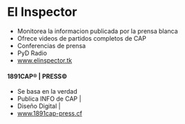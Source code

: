 # El Inspector

* Monitorea la informacion publicada por la prensa blanca
* Ofrece videos de partidos completos de CAP
* Conferencias de prensa
* PyD Radio
* www.elinspector.tk

#### 1891CAP® | PRESS©

 - Se basa en la verdad
 - Publica INFO de CAP             |
 - Diseño Digital                  |
 - www.1891cap-press.cf 
